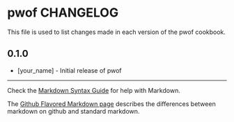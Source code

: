 pwof CHANGELOG
==============

This file is used to list changes made in each version of the pwof cookbook.

0.1.0
-----
- [your_name] - Initial release of pwof

- - -
Check the [Markdown Syntax Guide](http://daringfireball.net/projects/markdown/syntax) for help with Markdown.

The [Github Flavored Markdown page](http://github.github.com/github-flavored-markdown/) describes the differences between markdown on github and standard markdown.
